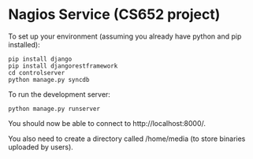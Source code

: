Nagios Service (CS652 project)
==============================

To set up your environment (assuming you already have python and pip installed):

```
pip install django
pip install djangorestframework
cd controlserver
python manage.py syncdb
```

To run the development server:

```
python manage.py runserver
```

You should now be able to connect to http://localhost:8000/.

You also need to create a directory called /home/media (to store binaries uploaded by users).

